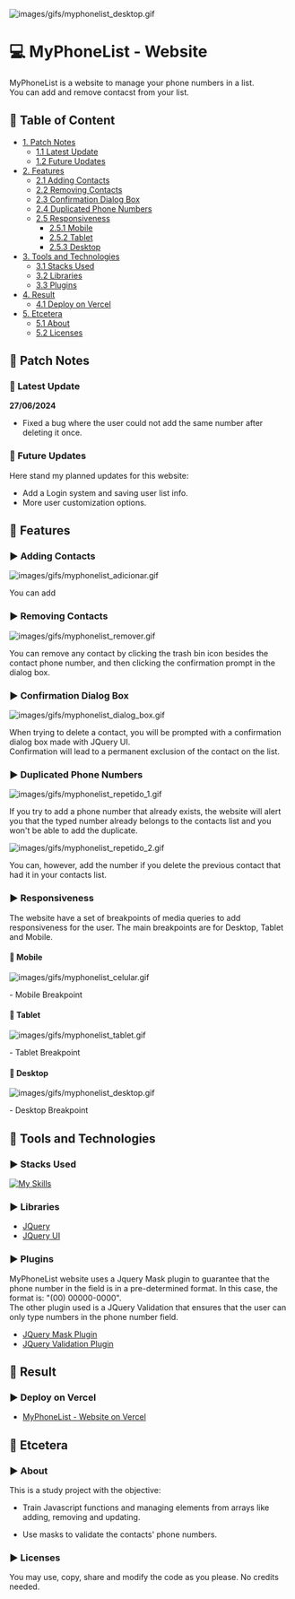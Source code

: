 <!--Title Image-->
![images/gifs/myphonelist_desktop.gif](https://github.com/jeanjusten/My_Phone_List/blob/main/images/gifs/myphonelist_desktop.gif?raw=true)
# :computer: MyPhoneList - Website 
  <p>
  MyPhoneList is a website to manage your phone numbers in a list.<br>
  You can add and remove contacst from your list.
  </p>

<!--Menu-->
## :large_orange_diamond: Table of Content
- [1. Patch Notes](#large_orange_diamond-patch-notes)
  - [1.1 Latest Update](#pushpin-latest-update)
  - [1.2 Future Updates](#bookmark_tabs-future-updates)
- [2. Features](#large_orange_diamond-features)
  - [2.1 Adding Contacts](#arrow_forward-adding-contacts)
  - [2.2 Removing Contacts](#arrow_forward-removing-contacts)
  - [2.3 Confirmation Dialog Box](#arrow_forward-confirmation-dialog-box)
  - [2.4 Duplicated Phone Numbers](#arrow_forward-duplicated-phone-numbers)
  - [2.5 Responsiveness](#arrow_forward-responsiveness)
    - [2.5.1 Mobile](#small_red_triangle_down-mobile)
    - [2.5.2 Tablet](#small_red_triangle_down-tablet)
    - [2.5.3 Desktop](#small_red_triangle_down-desktop)
- [3. Tools and Technologies](#large_orange_diamond-tools-and-technologies) 
  - [3.1 Stacks Used](#arrow_forward-stacks-used)
  - [3.2 Libraries](#arrow_forward-libraries)
  - [3.3 Plugins](#arrow_forward-plugins)
- [4. Result](#large_orange_diamond-result)
  - [4.1 Deploy on Vercel](#arrow_forward-deploy-on-vercel)
- [5. Etcetera](#large_orange_diamond-etcetera)
  - [5.1 About](#arrow_forward-about)
  - [5.2 Licenses](#arrow_forward-licenses)

<!--Patch Notes-->
## :large_orange_diamond: Patch Notes
### :pushpin: Latest Update
<strong>27/06/2024</strong>
- Fixed a bug where the user could not add the same number after deleting it once.

### :bookmark_tabs: Future Updates
<p>
Here stand my planned updates for this website:

- Add a Login system and saving user list info.
- More user customization options.
</p>

<!--Features-->
## :large_orange_diamond: Features
### :arrow_forward: Adding Contacts
![images/gifs/myphonelist_adicionar.gif](https://github.com/jeanjusten/My_Phone_List/blob/main/images/gifs/myphonelist_adicionar.gif?raw=true)
<p>
You can add
</p>

### :arrow_forward: Removing Contacts
![images/gifs/myphonelist_remover.gif](https://github.com/jeanjusten/My_Phone_List/blob/main/images/gifs/myphonelist_remover.gif?raw=true)
<p>
You can remove any contact by clicking the trash bin icon besides the contact phone number, 
and then clicking the confirmation prompt in the dialog box.
</p>

### :arrow_forward: Confirmation Dialog Box
![images/gifs/myphonelist_dialog_box.gif](https://github.com/jeanjusten/My_Phone_List/blob/main/images/gifs/myphonelist_dialog_box.gif?raw=true)
<p>
When trying to delete a contact, you will be prompted with a confirmation dialog box made with JQuery UI.<br>
Confirmation will lead to a permanent exclusion of the contact on the list.
</p>

### :arrow_forward: Duplicated Phone Numbers
![images/gifs/myphonelist_repetido_1.gif](https://github.com/jeanjusten/My_Phone_List/blob/main/images/gifs/myphonelist_repetido_1.gif?raw=true)
<p>
If you try to add a phone number that already exists, 
the website will alert you that the typed number already belongs to the contacts list and you won't be able to add the duplicate.
</p>

![images/gifs/myphonelist_repetido_2.gif](https://github.com/jeanjusten/My_Phone_List/blob/main/images/gifs/myphonelist_repetido_2.gif?raw=true)
<p>
You can, however, add the number if you delete the previous contact that had it in your contacts list.
</p>

### :arrow_forward: Responsiveness
<p>
The website have a set of breakpoints of media queries to add responsiveness for the user. 
The main breakpoints are for Desktop, Tablet and Mobile.  
</p>

#### :small_red_triangle_down: Mobile
![images/gifs/myphonelist_celular.gif](https://github.com/jeanjusten/My_Phone_List/blob/main/images/gifs/myphonelist_celular.gif?raw=true)
<p>- Mobile Breakpoint</p>

#### :small_red_triangle_down: Tablet
![images/gifs/myphonelist_tablet.gif](https://github.com/jeanjusten/My_Phone_List/blob/main/images/gifs/myphonelist_tablet.gif?raw=true)
<p>- Tablet Breakpoint</p>

#### :small_red_triangle_down: Desktop
![images/gifs/myphonelist_desktop.gif](https://github.com/jeanjusten/My_Phone_List/blob/main/images/gifs/myphonelist_desktop.gif?raw=true)
<p>- Desktop Breakpoint</p>

<!--Tools Used-->
## :large_orange_diamond: Tools and Technologies
### :arrow_forward: Stacks Used
[![My Skills](https://skillicons.dev/icons?i=html,css,js,jquery)](https://skillicons.dev)
### :arrow_forward: Libraries
* <a href="https://jquery.com/" alt="Visit JQuery documentation">JQuery</a>
* <a href="https://jqueryui.com/" alt="Visit JQuery UI documentation">JQuery UI</a>

### :arrow_forward: Plugins
<p>
MyPhoneList website uses a Jquery Mask plugin to guarantee that the phone number in the field is in a pre-determined format. In this case, the format is: "(00) 00000-0000".<br>
The other plugin used is a JQuery Validation that ensures that the user can only type numbers in the phone number field.
</p>

* <a href="https://igorescobar.github.io/jQuery-Mask-Plugin/">JQuery Mask Plugin</a> <br>
* <a href="https://jqueryvalidation.org/">JQuery Validation Plugin</a>

<!--Deploy-->
## :large_orange_diamond: Result
### :arrow_forward: Deploy on Vercel 
* <a href="https://my-phone-list-flame.vercel.app/" alt="See the page live on Vercel now">MyPhoneList - Website on Vercel</a>

<!--Etcetera-->
## :large_orange_diamond: Etcetera
### :arrow_forward: About
<p>
  This is a study project with the objective:
  
  - Train Javascript functions and managing elements from arrays 
  like adding, removing and updating.

  - Use masks to validate the contacts' phone numbers.
</p>

### :arrow_forward: Licenses
<p>
  You may use, copy, share and modify the code as you please. No credits needed.
</p>

